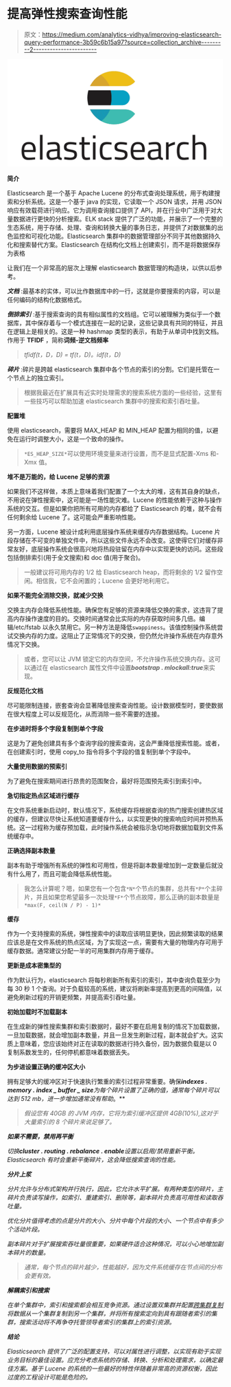 # 提高弹性搜索查询性能

> 原文：<https://medium.com/analytics-vidhya/improving-elasticsearch-query-performance-3b59c6b15a97?source=collection_archive---------2----------------------->

![](img/c99525b6bd453a2214437d9423c63577.png)

**简介**

Elasticsearch 是一个基于 Apache Lucene 的分布式查询处理系统，用于构建搜索和分析系统。这是一个基于 java 的实现，它读取一个 JSON 请求，并用 JSON 响应有效载荷进行响应。它为调用查询接口提供了 API，并在行业中广泛用于对大量数据进行更快的分析搜索。ELK stack 提供了广泛的功能，并展示了一个完整的生态系统，用于存储、处理、查询和转换大量的事务日志，并提供了对数据集的出色监控和可视化功能。Elasticsearch 集群中的数据管理部分不同于其他数据持久化和搜索替代方案。Elasticsearch 在结构化文档上创建索引，而不是将数据保存为表格

让我们在一个非常高的层次上理解 elasticsearch 数据管理的构造块，以供以后参考。

***文档*** :最基本的实体，可以比作数据库中的一行，这就是你要搜索的内容，可以是任何编码的结构化数据格式。

***倒排索引*** :基于搜索查询的具有相似属性的文档组。它可以被理解为类似于一个数据库，其中保存着与一个模式连接在一起的记录，这些记录具有共同的特征，并且在逻辑上是相关的。这是一种 hashmap 类型的表示，有助于从单词中找到文档。作用于 **TFIDF** ，简称**词频-逆文档频率**

> *tfidf(t，D，D) = tf(t，D)。idf(t，D)*

***碎片*** :碎片是跨越 elasticsearch 集群中各个节点的索引的分割。它们是托管在一个节点上的独立索引。

> 根据我最近在扩展具有近实时处理需求的搜索系统方面的一些经验，这里有一些技巧可以帮助加速 elasticsearch 集群中的搜索和索引吞吐量。

**配置堆**

使用 elasticsearch，需要将 MAX_HEAP 和 MIN_HEAP 配置为相同的值，以避免在运行时调整大小，这是一个致命的操作。

> `*ES_HEAP_SIZE*`可以使用环境变量来进行设置，而不是显式配置-Xms 和-Xmx 值。

**堆不是万能的，给 Lucene 足够的资源**

如果我们不这样做，本质上意味着我们配置了一个太大的堆，这有其自身的缺点，不用说在弹性搜索中，这可能是一场性能灾难。Lucene 的性能依赖于这种与操作系统的交互。但是如果你把所有可用的内存都给了 Elasticsearch 的堆，就不会有任何剩余给 Lucene 了。这可能会严重影响性能。

另一方面，Lucene 被设计成利用底层操作系统来缓存内存数据结构。Lucene 片段存储在不可变的单独文件中，所以这些文件永远不会改变。这使得它们对缓存非常友好，底层操作系统会很高兴地将热段驻留在内存中以实现更快的访问。这些段包括倒排索引(用于全文搜索)和 doc 值(用于聚合)。

> 一般建议将可用内存的 1/2 给 Elasticsearch heap，而将剩余的 1/2 留作空闲。相信我，它不会闲置的；Lucene 会更好地利用它。

**如果不能完全消除交换，就减少交换**

交换主内存会降低系统性能。确保您有足够的资源来降低交换的需求，这违背了提高内存操作速度的目的。交换时间通常会比实际的内存获取时间多几倍。编辑/etc/fstab 以永久禁用它。另一种方法是降低`swappiness`。该值控制操作系统尝试交换内存的力度。这阻止了正常情况下的交换，但仍然允许操作系统在内存意外情况下交换。

> 或者，您可以让 JVM 锁定它的内存空间，不允许操作系统交换内存。这可以通过在 elasticsearch 属性文件中设置***bootstrap . mlockall:true***来实现。

**反规范化文档**

尽可能限制连接，嵌套查询会显著降低搜索查询性能。设计数据模型时，要使数据在很大程度上可以反规范化，从而消除一些不需要的连接。

**在步进时将多个字段复制到单个字段**

这是为了避免创建具有多个查询字段的搜索查询，这会严重降低搜索性能。或者，在创建索引时，使用 copy_to 指令将多个字段的值复制到单个字段中。

**大量使用数据的预索引**

为了避免在搜索期间进行昂贵的范围聚合，最好将范围预先索引到索引中。

**急切指定热点区域进行缓存**

在文件系统重新启动时，默认情况下，系统缓存将根据查询的热门搜索创建热区域的缓存，但建议尽快让系统知道要缓存什么，以实现更快的搜索响应时间并预热系统。这一过程称为缓存预加载，此时操作系统会被指示急切地将数据加载到文件系统缓存中。

**正确选择副本数量**

副本有助于增强所有系统的弹性和可用性，但是将副本数量增加到一定数量后就没有什么用了，而且可能会降低系统性能。

> 我怎么计算呢？嗯，如果您有一个包含`*N*`个节点的集群，总共有`*P*`个主碎片，并且如果您希望最多一次处理`*F*`个节点故障，那么正确的副本数量是`*max(F, ceil(N / P) - 1)*`

**缓存**

作为一个支持搜索的系统，弹性搜索中的读取应该明显更快，因此频繁读取的结果应该总是在文件系统的热点区域，为了实现这一点，需要有大量的物理内存可用于缓存数据。通常建议分配一半的可用集群内存用于缓存。

**更新是成本密集型的**

作为默认行为，elasticsearch 将每秒刷新所有索引的索引，其中查询负载至少为每 30 秒 1 个查询。对于负载较高的系统，建议将刷新率提高到更高的间隔值，以避免刷新过程的开销更频繁，并提高索引吞吐量。

**初始加载时不加载副本**

在生成新的弹性搜索集群和索引数据时，最好不要在启用复制的情况下加载数据，一旦加载数据，就会增加副本数量，并且一旦发生刷新过程，副本就会扩大。这实质上意味着，您应该始终对正在读取的数据进行持久备份，因为数据负载是以 0 复制系数发生的，任何停机都意味着数据丢失。

**为步进设置正确的缓冲区大小**

拥有足够大的缓冲区对于快速执行繁重的索引过程非常重要。确保***indexes . memory . index _ buffer _ size****为每个碎片设置了正确的值，通常每个碎片可以达到 512 mb，进一步增加通常没有帮助*。**

> *假设您有 40GB 的 JVM 内存，它将为索引缓冲区提供 4GB(10%),这对于大量索引的 8 个碎片来说足够了。*

***如果不需要，禁用再平衡***

*切换**cluster . routing . rebalance . enable**设置以启用/禁用重新平衡。Elasticsearch 有时会重新平衡碎片，这会降低搜索查询的性能。*

***分片上浆***

*分片允许与分布式架构并行执行，因此，它允许水平扩展。有两种类型的碎片，主碎片负责读写操作，如索引、重建索引、删除等，副本碎片负责高可用性和读取吞吐量。*

*优化分片值得考虑的点是分片的大小、分片中每个片段的大小、一个节点中有多少个活动片段。*

*副本碎片对于扩展搜索吞吐量很重要，如果硬件适合这种情况，可以小心地增加副本碎片的数量。*

> *通常，每个节点的碎片越少，性能越好，因为文件系统缓存在节点间的分布会更有效。*

***解耦索引和搜索***

*在单个集群中，索引和搜索都会相互竞争资源。通过设置双集群并配置[跨集群复制](https://www.elastic.co/guide/en/elasticsearch/reference/master/xpack-ccr.html)将数据从一个集群复制到另一个集群，并将所有搜索定向到具有跟随者索引的集群，搜索活动将不再争夺托管领导者索引的集群上的索引资源。*

***结论***

*Elasticsearch 提供了广泛的配置支持，可以对属性进行调整，以实现有助于实现业务目标的最佳设置。应充分考虑系统的存储、转换、分析和处理需求，以确定最佳方案。基于 Lucene 的系统的一些最好的特性伴随着非常高的资源权衡，因此过度的工程设计可能是危险的。*